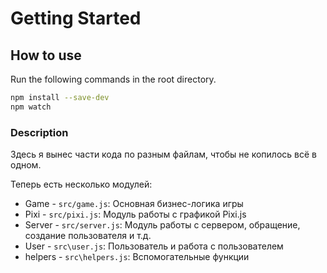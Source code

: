 # Getting Started

## How to use

Run the following commands in the root directory.

```bash
npm install --save-dev
npm watch
```

### Description
Здесь я вынес части кода по разным файлам, чтобы не копилось всё в одном.

Теперь есть несколько модулей:
- Game - `src/game.js`: Основная бизнес-логика игры
- Pixi - `src/pixi.js`: Модуль работы с графикой Pixi.js 
- Server - `src/server.js`: Модуль работы с сервером, обращение, создание пользователя и т.д.
- User - `src\user.js`: Пользователь и работа с пользователем
- helpers - `src\helpers.js`: Вспомогательные функции